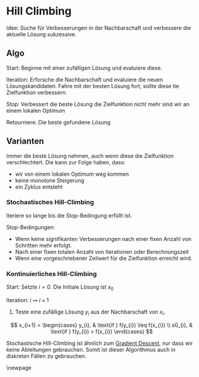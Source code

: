# Hill Climbing

Idee:
    Suche für Verbesserungen in der Nachbarschaft und verbessere die aktuelle Lösung sukzessive.

## Algo

Start:
    Beginne mit einer zufälligen Lösung und evaluiere diese.

Iteration:
    Erforsche die Nachbarschaft und evaluiere die neuen Lösungskandidaten. Fahre mit der besten Lösung fort, sollte diese tie Zielfunktion verbessern.

Stop:
    Verbessert die beste Lösung die Zielfunktion nicht mehr sind wir an einem lokalen Optimum

Retourniere:
    Die beste gefundene Lösung

## Varianten

Immer die beste Lösung nehmen, auch wenn diese die Zielfunktion verschlechtert. Die kann zur Folge haben, dass:

- wir von einem lokalen Optimum weg kommen
- keine monotone Steigerung
- ein Zyklus entsteht

### Stochastisches Hill-Climbing

Iteriere so lange bis die Stop-Bedingung erfüllt ist.

Stop-Bedingungen:

- Wenn keine signifikanten Verbesserungen nach einer fixen Anzahl von Schritten mehr erfolgt.
- Nach einer fixen totalen Anzahl von Iterationen oder Berechnungszeit
- Wenn eine vorgeschriebener Zeilwert für die Zielfunktion erreicht wird.

### Kontinuierliches Hill-Climbing

Start:
    Setzte $i=0$. Die Initiale Lösung ist $x_{0}$

Iteration:
    $i \mapsto i+1$

1. Teste eine zufällige Lösung $y_{i}$ aus der Nachbarschaft von $x_{i}$.

$$
x_{i+1} =
\begin{cases}
    y_{i}, & \text{if } f(y_{i}) \leq f(x_{i}) \\
    x0_{i}, & \text{if } f(y_{i}) > f(x_{i})
\end{cases}
$$

Stochastische Hill-Climbing ist ähnlich zum [Gradient Descent](./GradientDescent), nur dass wir keine Ableitungen gebrauchen. Somit ist dieser Algorithmus auch in diskreten Fällen zu gebrauchen.

\newpage